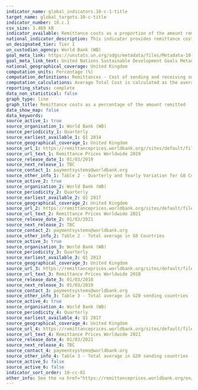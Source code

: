 ```yaml
---
indicator_name: global_indicators.10-c-1-title
target_name: global_targets.10-c-title
indicator_number: 10.c.1
csv_size: 3.489 kB
indicator_available: Remittance costs as a proportion of the amount remitted
national_indicator_description: This indicator provides remittance costs as a percentage of the amount remitted
un_designated_tier: Tier I
un_custodian_agency: World Bank (WB)
goal_meta_link: https://unstats.un.org/sdgs/metadata/files/Metadata-10-0C-01.pdf
goal_meta_link_text: United Nations Sustainable Development Goals Metadata (PDF 4.0 MB)
national_geographical_coverage: United Kingdom
computation_units: Percentage (%)
computation_definitions: Remittances - Cost of sending and receiving small amounts of money from one country to another. These international transfers are often initiated by migrant workers.
computation_calculations: Average Total Cost is calculated as the average total cost for sending USD 200 with all Remittance Service Providers worldwide.
reporting_status: complete
data_non_statistical: false
graph_type: line
graph_title: Remittance costs as a percentage of the amount remitted
data_show_map: false
data_keywords:
source_active_1: true
source_organisation_1: World Bank (WB)
source_periodicity_1: Quarterly
source_earliest_available_1: Q1 2014
source_geographical_coverage_1: United Kingdom
source_url_1: https://remittanceprices.worldbank.org//sites/default/files/rpw_report_march_2019.pdf
source_url_text_1: Remittance Prices Worldwide 2019
source_release_date_1: 01/03/2019
source_next_release_1: TBC
source_contact_1: paymentsystems@worldbank.org
source_other_info_1: Table 2 - Quarterly and Yearly Variation for G8 Countries (Q1 2014 - Q1 2019) (%)
source_active_2: true
source_organisation_2: World Bank (WB)
source_periodicity_2: Quarterly
source_earliest_available_2: Q1 2017
source_geographical_coverage_2: United Kingdom
source_url_2: https://remittanceprices.worldbank.org/sites/default/files/rpw_main_report_and_annex_q121_final.pdf
source_url_text_2: Remittance Prices Worldwide 2021
source_release_date_2: 01/03/2021
source_next_release_2: TBC
source_contact_2: paymentsystems@worldbank.org
source_other_info_2: Table 2 - Total average in G8 Countries
source_active_3: true
source_organisation_3: World Bank (WB)
source_periodicity_3: Quarterly
source_earliest_available_3: Q1 2013
source_geographical_coverage_3: United Kingdom
source_url_3: https://remittanceprices.worldbank.org/sites/default/files/rpw_report_march2018.pdf
source_url_text_3: Remittance Prices Worldwide 2018
source_release_date_3: 01/03/2018
source_next_release_3: 01/03/2019
source_contact_3: paymentsystems@worldbank.org
source_other_info_3: Table 3 - Total average in G20 sending countries (%)
source_active_4: true
source_organisation_4: World Bank (WB)
source_periodicity_4: Quarterly
source_earliest_available_4: Q1 2017
source_geographical_coverage_4: United Kingdom
source_url_4: https://remittanceprices.worldbank.org/sites/default/files/rpw_main_report_and_annex_q121_final.pdf
source_url_text_4: Remittance Prices Worldwide 2021
source_release_date_4: 01/03/2021
source_next_release_4: TBC
source_contact_4: paymentsystems@worldbank.org
source_other_info_4: Table 3 - Total average in G20 sending countries (%)
source_active_5: false
source_active_6: false
indicator_sort_order: 10-cc-01
other_info: See the <a href="https://remittanceprices.worldbank.org/en/methodology">Remittance Prices Worldwide methodology</a> for more information.  Data follows the UN specification for this indicator. This indicator has been identified in collaboration with topic experts.
---
```

